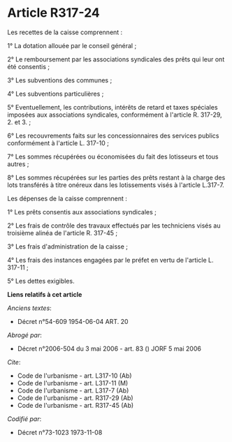 # Article R317-24

Les recettes de la caisse comprennent :

1° La dotation allouée par le conseil général ;

2° Le remboursement par les associations syndicales des prêts qui leur ont été consentis ;

3° Les subventions des communes ;

4° Les subventions particulières ;

5° Eventuellement, les contributions, intérêts de retard et taxes spéciales imposées aux associations syndicales,
conformément à l'article R. 317-29, 2. et 3. ;

6° Les recouvrements faits sur les concessionnaires des services publics conformément à l'article L. 317-10 ;

7° Les sommes récupérées ou économisées du fait des lotisseurs et tous autres ;

8° Les sommes récupérées sur les parties des prêts restant à la charge des lots transférés à titre onéreux dans les
lotissements visés à l'article L.317-7.

Les dépenses de la caisse comprennent :

1° Les prêts consentis aux associations syndicales ;

2° Les frais de contrôle des travaux effectués par les techniciens visés au troisième alinéa de l'article R. 317-45 ;

3° Les frais d'administration de la caisse ;

4° Les frais des instances engagées par le préfet en vertu de l'article L. 317-11 ;

5° Les dettes exigibles.

**Liens relatifs à cet article**

_Anciens textes_:

  - Décret n°54-609 1954-06-04 ART. 20

_Abrogé par_:

  - Décret n°2006-504 du 3 mai 2006 - art. 83 () JORF 5 mai 2006

_Cite_:

  - Code de l'urbanisme - art. L317-10 (Ab)
  - Code de l'urbanisme - art. L317-11 (M)
  - Code de l'urbanisme - art. L317-7 (Ab)
  - Code de l'urbanisme - art. R317-29 (Ab)
  - Code de l'urbanisme - art. R317-45 (Ab)

_Codifié par_:

  - Décret n°73-1023 1973-11-08
